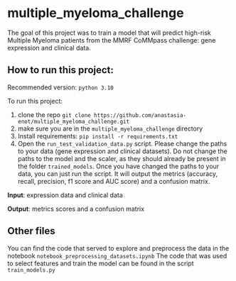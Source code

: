 # multiple_myeloma_challenge

The goal of this project was to train a model that will predict high-risk Multiple Myeloma patients from
the MMRF CoMMpass challenge: gene expression and clinical data. 

## How to run this project:
Recommended version: `python 3.10`

To run this project:
1. clone the repo `git clone https://github.com/anastasia-enot/multiple_myeloma_challenge.git`
2. make sure you are in the `multiple_myeloma_challenge` directory
3. Install requirements: `pip install -r requirements.txt`
4. Open the `run_test_validation_data.py` script. Please change the paths to your data (gene expression and clinical datasets). 
Do not change the paths to the model and the scaler, as they should already be present in the folder `trained_models`.
Once you have changed the paths to your data, you can just run the script. It will output the metrics (accuracy, recall, 
precision, f1 score and AUC score) and a confusion matrix. 

**Input**: expression data and clinical data

**Output**: metrics scores and a confusion matrix

## Other files
You can find the code that served to explore and preprocess the data in the notebook `notebook_preprocessing_datasets.ipynb`
The code that was used to select features and train the model can be found in the script `train_models.py`




